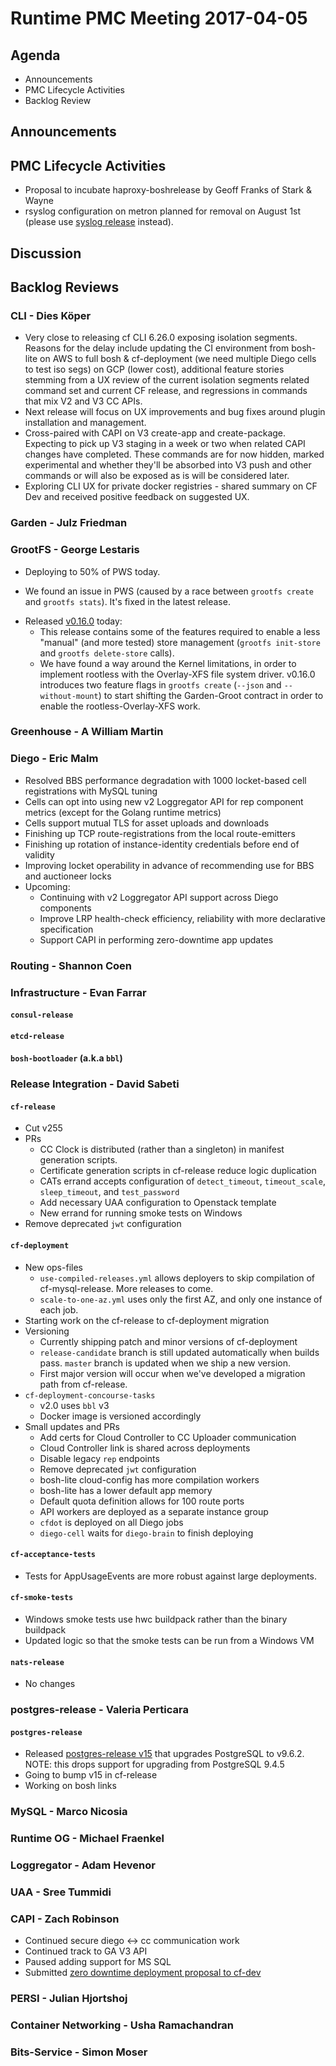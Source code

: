 # Runtime PMC Meeting 2017-04-05

## Agenda

* Announcements
* PMC Lifecycle Activities
* Backlog Review

## Announcements


## PMC Lifecycle Activities

- Proposal to incubate haproxy-boshrelease by Geoff Franks of Stark & Wayne
- rsyslog configuration on metron planned for removal on August 1st (please use [syslog release](https://github.com/cloudfoundry/syslog-release) instead). 

## Discussion


## Backlog Reviews

### CLI - Dies Köper
- Very close to releasing cf CLI 6.26.0 exposing isolation segments. Reasons for the delay include updating the CI environment from bosh-lite on AWS to full bosh & cf-deployment (we need multiple Diego cells to test iso segs) on GCP (lower cost), additional feature stories stemming from a UX review of the current isolation segments related command set and current CF release, and regressions in commands that mix V2 and V3 CC APIs.
- Next release will focus on UX improvements and bug fixes around plugin installation and management.
- Cross-paired with CAPI on V3 create-app and create-package. Expecting to pick up V3 staging in a week or two when related CAPI changes have completed. These commands are for now hidden, marked experimental and whether they'll be absorbed into V3 push and other commands or will also be exposed as is will be considered later.
- Exploring CLI UX for private docker registries - shared summary on CF Dev and received positive feedback on suggested UX.

### Garden - Julz Friedman

### GrootFS - George Lestaris

* Deploying to 50% of PWS today.
 - We found an issue in PWS (caused by a race between `grootfs create` and `grootfs stats`). It's fixed in the latest release.
* Released [v0.16.0](https://github.com/cloudfoundry/grootfs/releases/tag/v0.16.0) today: 
  - This release contains some of the features required to enable a less "manual" (and more tested) store management (`grootfs init-store` and `grootfs delete-store` calls).
  - We have found a way around the Kernel limitations, in order to implement rootless with the Overlay-XFS file system driver. v0.16.0 introduces two feature flags in `grootfs create` (`--json` and `--without-mount`) to start shifting the Garden-Groot contract in order to enable the rootless-Overlay-XFS work.

### Greenhouse - A William Martin


### Diego - Eric Malm

- Resolved BBS performance degradation with 1000 locket-based cell registrations with MySQL tuning
- Cells can opt into using new v2 Loggregator API for rep component metrics (except for the Golang runtime metrics)
- Cells support mutual TLS for asset uploads and downloads
- Finishing up TCP route-registrations from the local route-emitters
- Finishing up rotation of instance-identity credentials before end of validity
- Improving locket operability in advance of recommending use for BBS and auctioneer locks
- Upcoming:
  - Continuing with v2 Loggregator API support across Diego components
  - Improve LRP health-check efficiency, reliability with more declarative specification
  - Support CAPI in performing zero-downtime app updates


### Routing - Shannon Coen


### Infrastructure - Evan Farrar

#### `consul-release`


#### `etcd-release`

#### `bosh-bootloader` (a.k.a `bbl`)

### Release Integration - David Sabeti

#### `cf-release`
- Cut v255
- PRs
  - CC Clock is distributed (rather than a singleton) in manifest generation scripts.
  - Certificate generation scripts in cf-release reduce logic duplication
  - CATs errand accepts configuration of `detect_timeout`, `timeout_scale`, `sleep_timeout`, and `test_password`
  - Add necessary UAA configuration to Openstack template
  - New errand for running smoke tests on Windows
- Remove deprecated `jwt` configuration

#### `cf-deployment`
- New ops-files
  - `use-compiled-releases.yml` allows deployers to skip compilation of cf-mysql-release. More releases to come.
  - `scale-to-one-az.yml` uses only the first AZ, and only one instance of each job.
- Starting work on the cf-release to cf-deployment migration
- Versioning
  - Currently shipping patch and minor versions of cf-deployment
  - `release-candidate` branch is still updated automatically when builds pass. `master` branch is updated when we ship a new version.
  - First major version will occur when we've developed a migration path from cf-release.
- `cf-deployment-concourse-tasks`
  - v2.0 uses `bbl` v3
  - Docker image is versioned accordingly
- Small updates and PRs
  - Add certs for Cloud Controller to CC Uploader communication
  - Cloud Controller link is shared across deployments
  - Disable legacy `rep` endpoints
  - Remove deprecated `jwt` configuration
  - bosh-lite cloud-config has more compilation workers
  - bosh-lite has a lower default app memory
  - Default quota definition allows for 100 route ports
  - API workers are deployed as a separate instance group
  - `cfdot` is deployed on all Diego jobs
  - `diego-cell` waits for `diego-brain` to finish deploying

#### `cf-acceptance-tests`
-  Tests for AppUsageEvents are more robust against large deployments.

#### `cf-smoke-tests`
- Windows smoke tests use hwc buildpack rather than the binary buildpack
- Updated logic so that the smoke tests can be run from a Windows VM

#### `nats-release`
- No changes

### postgres-release - Valeria Perticara

#### `postgres-release`
- Released [postgres-release v15](https://github.com/cloudfoundry/postgres-release/releases/tag/v15) that upgrades PostgreSQL to v9.6.2. NOTE: this drops support for upgrading from PostgreSQL 9.4.5
- Going to bump v15 in cf-release
- Working on bosh links

### MySQL - Marco Nicosia

### Runtime OG - Michael Fraenkel

### Loggregator - Adam Hevenor

### UAA - Sree Tummidi

### CAPI - Zach Robinson

- Continued secure diego <-> cc communication work
- Continued track to GA V3 API
- Paused adding support for MS SQL
- Submitted [zero downtime deployment proposal to cf-dev](https://docs.google.com/document/d/116I_mOWjZcPeIbUvvsh-jAcwpoE_mGPD_SkCel5xXuU/edit?usp=sharing)

### PERSI - Julian Hjortshoj

### Container Networking - Usha Ramachandran

### Bits-Service - Simon Moser
